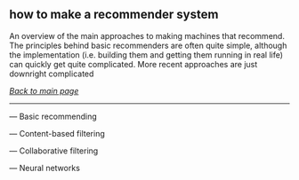 ## how to make a recommender system

An overview of the main approaches to making machines that recommend. The principles behind basic recommenders
are often quite simple, although the implementation (i.e. building them and getting them running in real life) can quickly get quite complicated. More recent approaches are just downright complicated

*[Back to main page](https://aodhanlutetiae.github.io/dj_recsys/)*

---

— Basic recommending

— Content-based filtering

— Collaborative filtering

— Neural networks
